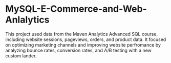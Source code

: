 # MySQL-E-Commerce-and-Web-Anlalytics
This project used data from the Maven Analytics Advanced SQL course, including website sessions, pageviews, orders, and product data. It focused on optimizing marketing channels and improving website perfromance by analyzing bounce rates, conversion rates, and A/B testing with a new custom lander.
